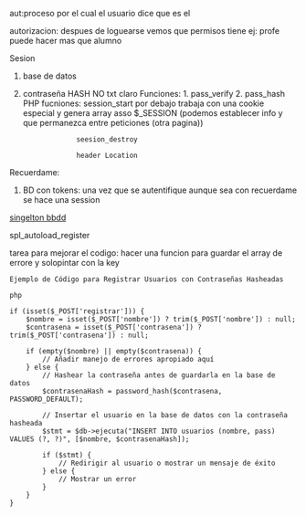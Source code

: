 aut:proceso por el cual el usuario dice que es el 

autorizacion: despues de loguearse vemos que permisos tiene ej: profe puede hacer mas que alumno


Sesion
1. base de datos
2. contraseña HASH NO txt claro Funciones: 
               1. pass_verify 
               2. pass_hash
    PHP fucniones: session_start
                    por debajo trabaja con una cookie especial y genera array asso $_SESSION (podemos establecer info y que permanezca entre peticiones (otra pagina))

                    seesion_destroy

                    header Location

Recuerdame:
1. BD con tokens: una vez que se autentifique aunque sea con recuerdame se hace una session

[singelton bbdd](https://github.com/JorgeDuenasLerin/PHP-Acceso-a-datos/blob/master/src/DWESBaseDatos.php)

spl_autoload_register 

tarea para mejorar el codigo: hacer una funcion para guardar el array de errore y solopintar con la key

```
Ejemplo de Código para Registrar Usuarios con Contraseñas Hasheadas

php

if (isset($_POST['registrar'])) {
    $nombre = isset($_POST['nombre']) ? trim($_POST['nombre']) : null;
    $contrasena = isset($_POST['contrasena']) ? trim($_POST['contrasena']) : null;
    
    if (empty($nombre) || empty($contrasena)) {
        // Añadir manejo de errores apropiado aquí
    } else {
        // Hashear la contraseña antes de guardarla en la base de datos
        $contrasenaHash = password_hash($contrasena, PASSWORD_DEFAULT);
        
        // Insertar el usuario en la base de datos con la contraseña hasheada
        $stmt = $db->ejecuta("INSERT INTO usuarios (nombre, pass) VALUES (?, ?)", [$nombre, $contrasenaHash]);
        
        if ($stmt) {
            // Redirigir al usuario o mostrar un mensaje de éxito
        } else {
            // Mostrar un error
        }
    }
}
```

